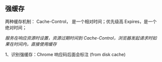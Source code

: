 ## 强缓存

两种缓存机制：
Cache-Control， 是一个相对时间；优先级高
Expires，是一个绝对时间；

_服务在响应资源时设置，资源过期时间到 Cache-Control，浏览器发起请求时如果在时间内，直接使用缓存_

1、识别强缓存：Chrome 响应码后面会标注 (from disk cache)
